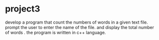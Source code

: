 # project3
develop a program that count the numbers of words in a given text file. prompt the user to enter the name of the file. and display the total number of words .
the program is written in c++ language. 

